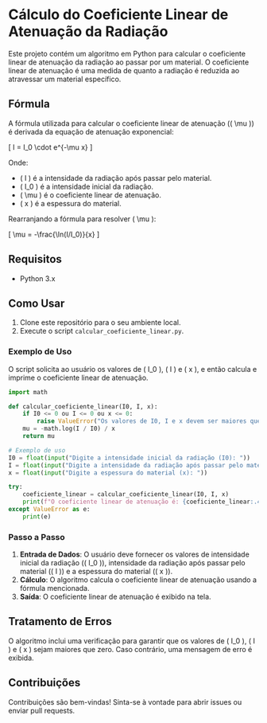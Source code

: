 # Cálculo do Coeficiente Linear de Atenuação da Radiação

Este projeto contém um algoritmo em Python para calcular o coeficiente linear de atenuação da radiação ao passar por um material. O coeficiente linear de atenuação é uma medida de quanto a radiação é reduzida ao atravessar um material específico.

## Fórmula

A fórmula utilizada para calcular o coeficiente linear de atenuação (\( \mu \)) é derivada da equação de atenuação exponencial:

\[ I = I_0 \cdot e^{-\mu x} \]

Onde:

- \( I \) é a intensidade da radiação após passar pelo material.
- \( I_0 \) é a intensidade inicial da radiação.
- \( \mu \) é o coeficiente linear de atenuação.
- \( x \) é a espessura do material.

Rearranjando a fórmula para resolver \( \mu \):

\[ \mu = -\frac{\ln(I/I_0)}{x} \]

## Requisitos

- Python 3.x

## Como Usar

1. Clone este repositório para o seu ambiente local.
2. Execute o script `calcular_coeficiente_linear.py`.

### Exemplo de Uso

O script solicita ao usuário os valores de \( I_0 \), \( I \) e \( x \), e então calcula e imprime o coeficiente linear de atenuação.

```python
import math

def calcular_coeficiente_linear(I0, I, x):
    if I0 <= 0 ou I <= 0 ou x <= 0:
        raise ValueError("Os valores de I0, I e x devem ser maiores que zero.")
    mu = -math.log(I / I0) / x
    return mu

# Exemplo de uso
I0 = float(input("Digite a intensidade inicial da radiação (I0): "))
I = float(input("Digite a intensidade da radiação após passar pelo material (I): "))
x = float(input("Digite a espessura do material (x): "))

try:
    coeficiente_linear = calcular_coeficiente_linear(I0, I, x)
    print(f"O coeficiente linear de atenuação é: {coeficiente_linear:.4f}")
except ValueError as e:
    print(e)
```

### Passo a Passo

1. **Entrada de Dados**: O usuário deve fornecer os valores de intensidade inicial da radiação (\( I_0 \)), intensidade da radiação após passar pelo material (\( I \)) e a espessura do material (\( x \)).
2. **Cálculo**: O algoritmo calcula o coeficiente linear de atenuação usando a fórmula mencionada.
3. **Saída**: O coeficiente linear de atenuação é exibido na tela.

## Tratamento de Erros

O algoritmo inclui uma verificação para garantir que os valores de \( I_0 \), \( I \) e \( x \) sejam maiores que zero. Caso contrário, uma mensagem de erro é exibida.

## Contribuições

Contribuições são bem-vindas! Sinta-se à vontade para abrir issues ou enviar pull requests.
